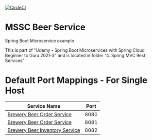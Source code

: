 [![CircleCI](https://circleci.com/gh/pedy711/mssc-beer-service/tree/master.svg?style=svg&circle-token=e430adab92015190c50a720293a3f2fd429026ae)](https://circleci.com/gh/pedy711/mssc-beer-service/tree/master)

# MSSC Beer Service

Spring Boot Microservice example

This is part of "Udemy - Spring Boot Microservices with Spring Cloud Beginner to Guru 2021-3" and is located 
in folder "4. Spring MVC Rest Services"

# Default Port Mappings - For Single Host
| Service Name | Port | 
| --------| -----|
| [Brewery Beer Order Service](https://github.com/pedy711/mssc-beer-service) | 8080 |
| [Brewery Beer Order Service](https://github.com/pedy711/mssc-beer-order-service) | 8081 |
| [Brewery Beer Inventory Service](https://github.com/pedy711/mssc-beer-inventory-service) | 8082 |
